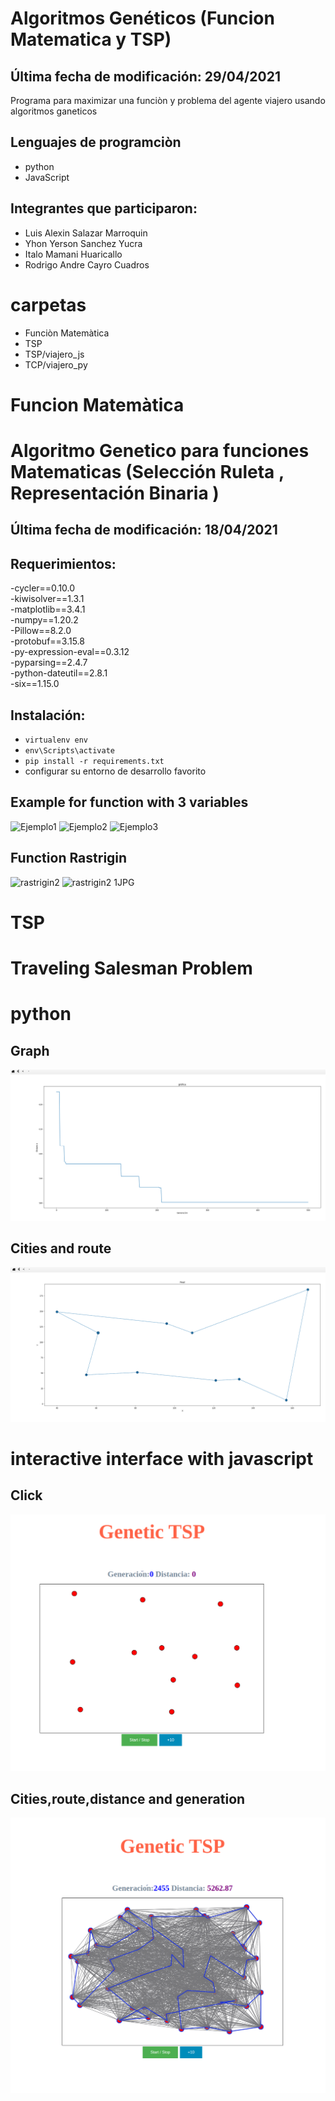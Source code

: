 # **Algoritmos Genéticos (Funcion Matematica y TSP)**

## Última fecha de modificación: 29/04/2021

Programa para maximizar una funciòn y problema del agente viajero usando algoritmos ganeticos
## Lenguajes de programciòn
- python
- JavaScript

## Integrantes que participaron:

- Luis Alexin Salazar Marroquin
- Yhon Yerson Sanchez Yucra
- Italo Mamani Huaricallo
- Rodrigo Andre Cayro Cuadros

# carpetas

- Funciòn Matemàtica
- TSP
- TSP/viajero_js
- TCP/viajero_py

# Funcion Matemàtica
# **Algoritmo Genetico para funciones Matematicas (Selección Ruleta , Representación Binaria )**

## Última fecha de modificación: 18/04/2021

## Requerimientos:
-cycler==0.10.0<br />
-kiwisolver==1.3.1<br />
-matplotlib==3.4.1<br />
-numpy==1.20.2<br />
-Pillow==8.2.0<br />
-protobuf==3.15.8<br />
-py-expression-eval==0.3.12<br />
-pyparsing==2.4.7<br />
-python-dateutil==2.8.1<br />
-six==1.15.0<br />


## Instalación:
- `virtualenv env`
- `env\Scripts\activate`
- `pip install -r requirements.txt`
- configurar su entorno de desarrollo favorito

## Example for function with 3 variables
![Ejemplo1](https://user-images.githubusercontent.com/42578741/116007038-78e6b480-a5d3-11eb-988f-845844d7a155.JPG)
![Ejemplo2](https://user-images.githubusercontent.com/42578741/116007045-7f752c00-a5d3-11eb-8011-c3f3fc51bf2d.JPG)
![Ejemplo3](https://user-images.githubusercontent.com/42578741/116007047-80a65900-a5d3-11eb-8ed6-23a0c26d9851.JPG)

## Function Rastrigin
![rastrigin2](https://user-images.githubusercontent.com/42578741/116007050-82701c80-a5d3-11eb-8581-3d529db8b00e.JPG)
![rastrigin2 1JPG](https://user-images.githubusercontent.com/42578741/116007051-83a14980-a5d3-11eb-8907-88a2b36b279f.JPG)

# TSP
# Traveling Salesman Problem

# python

 ## Graph
![img](https://github.com/rodRigocaU/Curso-de-IA/blob/main/Tarea%20003%20-%20GeneticAlgorithms/TSP/img/grafica01.png)

## Cities and route
![img](https://github.com/rodRigocaU/Curso-de-IA/blob/main/Tarea%20003%20-%20GeneticAlgorithms/TSP/img/grafica02.png)

# interactive interface with javascript

## Click
![img](https://github.com/rodRigocaU/Curso-de-IA/blob/main/Tarea%20003%20-%20GeneticAlgorithms/TSP/img/grafica03.png)

## Cities,route,distance and generation
![img](https://github.com/rodRigocaU/Curso-de-IA/blob/main/Tarea%20003%20-%20GeneticAlgorithms/TSP/img/grafica04.png)
